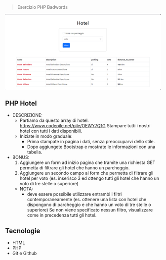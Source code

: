 > Esercizio PHP Badwords

![preview](./.github/preview.png)

## PHP Hotel

- DESCRIZIONE:
  - Partiamo da questo array di hotel. https://www.codepile.net/pile/OEWY7Q1G Stampare tutti i nostri hotel con tutti i dati disponibili.
  - Iniziate in modo graduale:
    - Prima stampate in pagina i dati, senza preoccuparvi dello stile.
    - Dopo aggiungete Bootstrap e mostrate le informazioni con una tabella.
- BONUS:
  1. Aggiungere un form ad inizio pagina che tramite una richiesta GET permetta di filtrare gli hotel che hanno un parcheggio.
  2. Aggiungere un secondo campo al form che permetta di filtrare gli hotel per voto (es. inserisco 3 ed ottengo tutti gli hotel che hanno un voto di tre stelle o superiore)
  - NOTA:
    - deve essere possibile utilizzare entrambi i filtri contemporaneamente (es. ottenere una lista con hotel che dispongono di parcheggio e che hanno un voto di tre stelle o superiore) Se non viene specificato nessun filtro, visualizzare come in precedenza tutti gli hotel.

## Tecnologie

- HTML
- PHP
- Git e Github